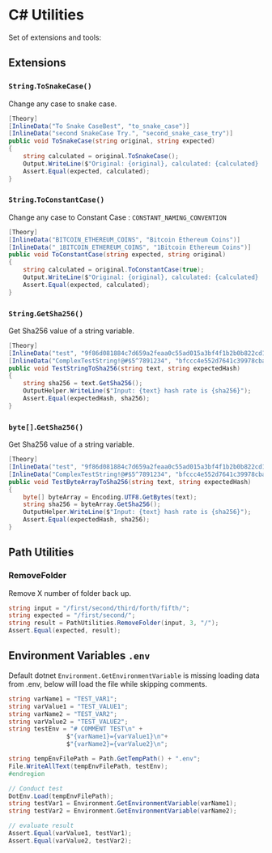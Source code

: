# C# Utilities

Set of extensions and tools:

## Extensions
### `String`.`ToSnakeCase()`
Change any case to snake case.
```C#
[Theory]
[InlineData("To Snake CaseBest", "to_snake_case")]
[InlineData("second SnakeCase Try.", "second_snake_case_try")]
public void ToSnakeCase(string original, string expected)
{
    string calculated = original.ToSnakeCase();
    Output.WriteLine($"Original: {original}, calculated: {calculated} | expected: {expected}");
    Assert.Equal(expected, calculated);
}
```

### `String`.`ToConstantCase()`
Change any case to Constant Case : `CONSTANT_NAMING_CONVENTION`
```C#
[Theory]
[InlineData("BITCOIN_ETHEREUM_COINS", "Bitcoin Ethereum Coins")]
[InlineData("_1BITCOIN_ETHEREUM_COINS", "1Bitcoin Ethereum Coins")]
public void ToConstantCase(string expected, string original)
{
    string calculated = original.ToConstantCase(true);
    Output.WriteLine($"Original: {original}, calculated: {calculated} | expected: {expected}");
    Assert.Equal(expected, calculated);
}
```

### `String`.`GetSha256()`
Get Sha256 value of a string variable.
```C#
[Theory]
[InlineData("test", "9f86d081884c7d659a2feaa0c55ad015a3bf4f1b2b0b822cd15d6c15b0f00a08")]
[InlineData("ComplexTestString!@#$5^7891234", "bfccc4e552d7641c39978cbad557f5035973082116a015b130181185f32d96ee")]
public void TestStringToSha256(string text, string expectedHash)
{
    string sha256 = text.GetSha256();
    OutputHelper.WriteLine($"Input: {text} hash rate is {sha256}");
    Assert.Equal(expectedHash, sha256);
}
```

### `byte[]`.`GetSha256()`
Get Sha256 value of a string variable.
```C#
[Theory]
[InlineData("test", "9f86d081884c7d659a2feaa0c55ad015a3bf4f1b2b0b822cd15d6c15b0f00a08")]
[InlineData("ComplexTestString!@#$5^7891234", "bfccc4e552d7641c39978cbad557f5035973082116a015b130181185f32d96ee")]
public void TestByteArrayToSha256(string text, string expectedHash)
{
    byte[] byteArray = Encoding.UTF8.GetBytes(text);
    string sha256 = byteArray.GetSha256();
    OutputHelper.WriteLine($"Input: {text} hash rate is {sha256}");
    Assert.Equal(expectedHash, sha256);
}
```

## Path Utilities

### RemoveFolder
Remove X number of folder back up.
```C#
string input = "/first/second/third/forth/fifth/";
string expected = "/first/second/";
string result = PathUtilities.RemoveFolder(input, 3, "/");
Assert.Equal(expected, result);
```

## Environment Variables `.env`
Default dotnet `Environment.GetEnvironmentVariable` is missing loading data from .env,
below will load the file while skipping comments.
```C#
string varName1 = "TEST_VAR1";
string varValue1 = "TEST_VALUE1";
string varName2 = "TEST_VAR2";
string varValue2 = "TEST_VALUE2";
string testEnv = "# COMMENT TEST\n" +
                $"{varName1}={varValue1}\n"+
                $"{varName2}={varValue2}\n";

string tempEnvFilePath = Path.GetTempPath() + ".env";
File.WriteAllText(tempEnvFilePath, testEnv);
#endregion

// Conduct test
DotEnv.Load(tempEnvFilePath);
string testVar1 = Environment.GetEnvironmentVariable(varName1);
string testVar2 = Environment.GetEnvironmentVariable(varName2);

// evaluate result
Assert.Equal(varValue1, testVar1);
Assert.Equal(varValue2, testVar2);
```